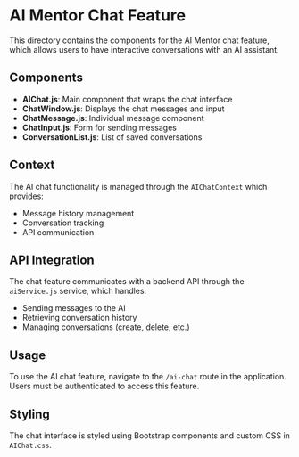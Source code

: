 # AI Mentor Chat Feature

This directory contains the components for the AI Mentor chat feature, which allows users to have interactive conversations with an AI assistant.

## Components

- **AIChat.js**: Main component that wraps the chat interface
- **ChatWindow.js**: Displays the chat messages and input
- **ChatMessage.js**: Individual message component
- **ChatInput.js**: Form for sending messages
- **ConversationList.js**: List of saved conversations

## Context

The AI chat functionality is managed through the `AIChatContext` which provides:

- Message history management
- Conversation tracking
- API communication

## API Integration

The chat feature communicates with a backend API through the `aiService.js` service, which handles:

- Sending messages to the AI
- Retrieving conversation history
- Managing conversations (create, delete, etc.)

## Usage

To use the AI chat feature, navigate to the `/ai-chat` route in the application. Users must be authenticated to access this feature.

## Styling

The chat interface is styled using Bootstrap components and custom CSS in `AIChat.css`.
